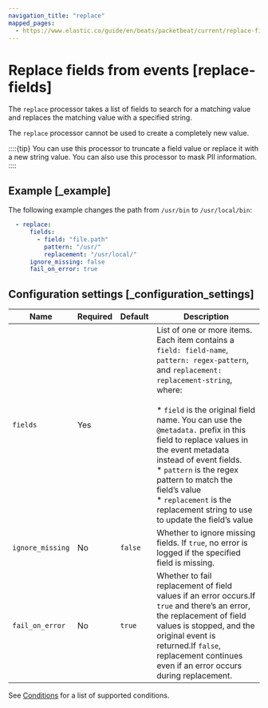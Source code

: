 ```yaml
---
navigation_title: "replace"
mapped_pages:
  - https://www.elastic.co/guide/en/beats/packetbeat/current/replace-fields.html
---
```


# Replace fields from events [replace-fields]


The `replace` processor takes a list of fields to search for a matching value and replaces the matching value with a specified string.

The `replace` processor cannot be used to create a completely new value.

::::{tip}
You can use this processor to truncate a field value or replace it with a new string value. You can also use this processor to mask PII information.
::::



## Example [_example]

The following example changes the path from `/usr/bin` to `/usr/local/bin`:

```yaml
  - replace:
      fields:
        - field: "file.path"
          pattern: "/usr/"
          replacement: "/usr/local/"
      ignore_missing: false
      fail_on_error: true
```


## Configuration settings [_configuration_settings]

| Name | Required | Default | Description |
| --- | --- | --- | --- |
| `fields` | Yes |  | List of one or more items. Each item contains a `field: field-name`, `pattern: regex-pattern`, and `replacement: replacement-string`, where:<br><br>* `field` is the original field name. You can use the `@metadata.` prefix in this field to replace values in the event metadata instead of event fields.<br>* `pattern` is the regex pattern to match the field’s value<br>* `replacement` is the replacement string to use to update the field’s value<br> |
| `ignore_missing` | No | `false` | Whether to ignore missing fields. If `true`, no error is logged if the specified field is missing. |
| `fail_on_error` | No | `true` | Whether to fail replacement of field values if an error occurs.If `true` and there’s an error, the replacement of field values is stopped, and the original event is returned.If `false`, replacement continues even if an error occurs during replacement. |

See [Conditions](/reference/packetbeat/defining-processors.md#conditions) for a list of supported conditions.

